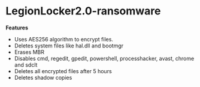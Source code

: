 # LegionLocker2.0-ransomware

**Features**

* Uses AES256 algorithm to encrypt files.
* Deletes system files like hal.dll and bootmgr 
* Erases MBR
* Disables cmd, regedit, gpedit, powershell, processhacker, avast, chrome and sdclt
* Deletes all encrypted files after 5 hours
* Deletes shadow copies

